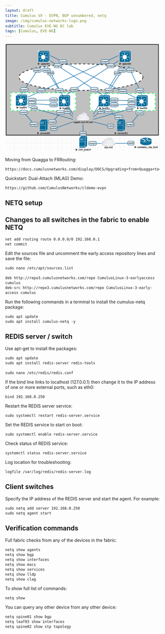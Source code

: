 ```yaml
---
layout: draft
title: Cumulus VX - EVPN, BGP unnumbered, netq
image: /img/cumulus-networks-logo.png
subtitle: Cumulux EVE-NG DC lab
tags: [Cumulus, EVE-NG]
---
```

![Cumulus Fabirc](/img/cumulus-DC.png)

Moving from Quagga to FRRouting:

	https://docs.cumulusnetworks.com/display/DOCS/Upgrading+from+Quagga+to+FRRouting

Quickstart: Dual-Attach (MLAG) Demo:

	https://github.com/CumulusNetworks/cldemo-evpn

## **NETQ setup**


## Changes to all switches in the fabric to enable NETQ

	net add routing route 0.0.0.0/0 192.168.0.1
	net commit

	

Edit the sources file and uncomment the early access repository lines and save the file:

	sudo nano /etc/apt/sources.list

	deb http://repo3.cumulusnetworks.com/repo CumulusLinux-3-earlyaccess cumulus
	deb-src http://repo3.cumulusnetworks.com/repo CumulusLinux-3-early-access cumulus

Run the following commands in a terminal to install the cumulus-netq package:

	sudo apt update
	sudo apt install cumulus-netq -y
	

## REDIS server / switch

Use apt-get to install the packages:

	sudo apt update
	sudo apt install redis-server redis-tools

	sudo nano /etc/redis/redis.conf

If the bind line links to localhost (127.0.0.1) then change it to the IP address of one or more external ports, such as eth0:
	
	bind 192.168.0.250

Restart the REDIS server service:

	sudo systemctl restart redis-server.service
	
Set the REDIS service to start on boot:

	sudo systemctl enable redis-server.service

Check status of REDIS service:

	systemctl status redis-server.service

Log location for troubleshooting:
	
	logfile /var/log/redis/redis-server.log


## Client switches

Specify the IP address of the REDIS server and start the agent. 
For example:

	sudo netq add server 192.168.0.250
	sudo netq agent start
	

## Verification commands

Full fabric checks from any of the devices in the fabric:

	netq show agents
	netq show bgp
	netq show interfaces
	netq show macs
	netq show services
	netq show lldp
	netq show clag

To show full list of commands:

	netq show 
	
You can query any other device from any other device:

	netq spine01 show bgp
	netq leaf03 show interfaces
	netq spine02 show stp topology
